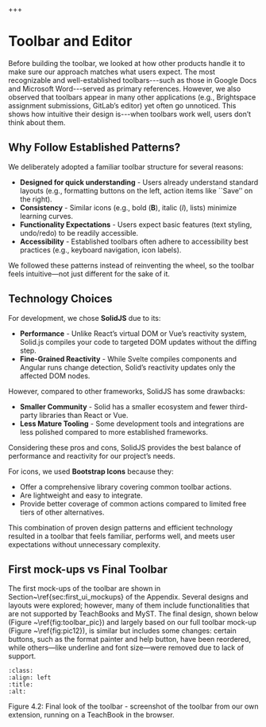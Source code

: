 +++
# Toolbar and Editor

Before building the toolbar, we looked at how other products handle it to make sure our approach matches what users expect. The most recognizable and well-established toolbars---such as those in Google Docs and Microsoft Word---served as primary references. However, we also observed that toolbars appear in many other applications (e.g., Brightspace assignment submissions, GitLab’s editor) yet often go unnoticed. This shows how intuitive their design is---when toolbars work well, users don’t think about them.&#x20;

## Why Follow Established Patterns?

We deliberately adopted a familiar toolbar structure for several reasons:

*   **Designed for quick understanding** - Users already understand standard layouts (e.g., formatting buttons on the left, action items like \`\`Save’’ on the right).
*   **Consistency** - Similar icons (e.g., bold (**B**), italic (*I*), lists) minimize learning curves.
*   **Functionality Expectations** - Users expect basic features (text styling, undo/redo) to be readily accessible.
*   **Accessibility** - Established toolbars often adhere to accessibility best practices (e.g., keyboard navigation, icon labels).

We followed these patterns instead of reinventing the wheel, so the toolbar feels intuitive—not just different for the sake of it.

## Technology Choices

For development, we chose **SolidJS** due to its:

*   **Performance** - Unlike React’s virtual DOM or Vue’s reactivity system, Solid.js compiles your code to targeted DOM updates without the diffing step.
*   **Fine-Grained Reactivity** - While Svelte compiles components and Angular runs change detection, Solid’s reactivity updates only the affected DOM nodes.

However, compared to other frameworks, SolidJS has some drawbacks:

*   **Smaller Community** - Solid has a smaller ecosystem and fewer third-party libraries than React or Vue.
*   **Less Mature Tooling** - Some development tools and integrations are less polished compared to more established frameworks.

Considering these pros and cons, SolidJS provides the best balance of performance and reactivity for our project’s needs.

For icons, we used **Bootstrap Icons** because they:

*   Offer a comprehensive library covering common toolbar actions.
*   Are lightweight and easy to integrate.
*   Provide better coverage of common actions compared to limited free tiers of other alternatives.

This combination of proven design patterns and efficient technology resulted in a toolbar that feels familiar, performs well, and meets user expectations without unnecessary complexity.

## First mock-ups vs Final Toolbar

The first mock-ups of the toolbar are shown in Section~\ref{sec:first\_ui\_mockups} of the Appendix. Several designs and layouts were explored; however, many of them include functionalities that are not supported by TeachBooks and MyST. The final design, shown below (Figure ~\ref{fig:toolbar\_pic}) and largely based on our full toolbar mock-up (Figure ~\ref{fig:pic12}), is similar but includes some changes: certain buttons, such as the format painter and help button, have been reordered, while others—like underline and font size—were removed due to lack of support.

```{image} https://github.com/Lopalov/Final-Report/blob/main/book/figures/pics/toolbar.png?raw=true
:class: 
:align: left
:title: 
:alt: 
```

Figure 4.2: Final look of the toolbar - screenshot of the toolbar from our own extension, running on a TeachBook in the browser.